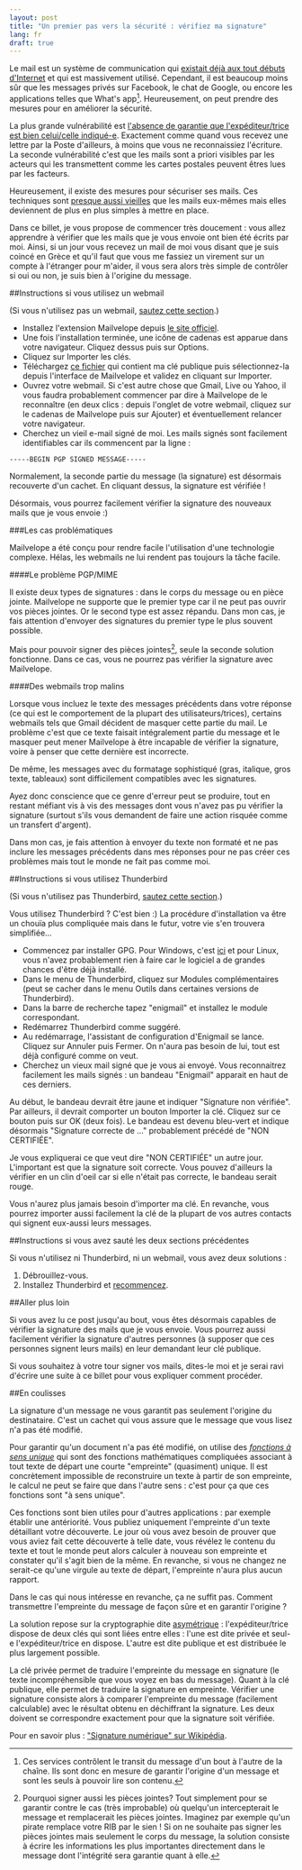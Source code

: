 ```yaml
---
layout: post
title: "Un premier pas vers la sécurité : vérifiez ma signature"
lang: fr
draft: true
---
```


Le mail est un système de communication qui [existait déjà aux tout débuts
d'Internet](https://fr.wikipedia.org/wiki/Courrier_%C3%A9lectronique#Origines)
et qui est massivement utilisé. Cependant, il est beaucoup moins sûr que les
messages privés sur Facebook, le chat de Google, ou encore 
les applications telles que What's app[^chats]. Heureusement, on peut
prendre des mesures pour en améliorer la sécurité.

La plus grande vulnérabilité est [l'absence de garantie que l'expéditeur/trice est bien
celui/celle indiqué-e](https://en.wikipedia.org/wiki/Email_spoofing). Exactement comme
quand vous recevez une lettre par la Poste d'ailleurs, à moins que vous ne
reconnaissiez l'écriture. La seconde vulnérabilité c'est que les mails sont a priori
visibles par les acteurs qui les transmettent comme les cartes postales peuvent
êtres lues par les facteurs. 

Heureusement, il existe des mesures pour sécuriser ses mails. Ces techniques
sont [presque aussi vieilles](https://fr.wikipedia.org/wiki/Pretty_Good_Privacy#Origine)
que les mails eux-mêmes mais elles deviennent de plus en plus simples à
mettre en place.

Dans ce billet, je vous propose de commencer très doucement : vous allez
apprendre à vérifier que les mails que je vous envoie ont bien été écrits par moi.
Ainsi, si un jour vous recevez un mail de moi vous disant que je suis coincé en
Grèce et qu'il faut que vous me fassiez un virement sur un compte à l'étranger
pour m'aider, il vous sera alors très simple de contrôler si oui ou non, je suis
bien à l'origine du message. 

##Instructions si vous utilisez un webmail

(Si vous n'utilisez pas un webmail, [sautez cette section](#instructions-si-vous-utilisez-thunderbird).)

- Installez l'extension Mailvelope depuis
[le site officiel](https://www.mailvelope.com/).
- Une fois l'installation terminée, une icône de cadenas est apparue dans votre
navigateur. Cliquez dessus puis sur Options.
- Cliquez sur Importer les clés.
- Téléchargez [ce fichier](/zimmermann.asc)
qui contient ma clé publique puis sélectionnez-la
depuis l'interface de Mailvelope et validez en cliquant sur Importer. 
- Ouvrez votre webmail. Si c'est autre chose que Gmail, Live ou Yahoo, il vous
faudra probablement commencer par dire à Mailvelope de le reconnaître
(en deux clics : depuis l'onglet de votre webmail, cliquez sur le cadenas de
Mailvelope puis sur Ajouter) et éventuellement relancer votre navigateur.
- Cherchez un vieil e-mail signé de moi. Les mails signés sont facilement
identifiables car ils commencent par la ligne :

````
-----BEGIN PGP SIGNED MESSAGE----- 
````

Normalement, la seconde partie du message (la signature) est désormais
recouverte d'un cachet. En cliquant dessus, la signature est vérifiée !

Désormais, vous pourrez facilement vérifier la signature des nouveaux mails
que je vous envoie :)

###Les cas problématiques

Mailvelope a été conçu pour rendre facile l'utilisation d'une technologie
complexe. Hélas, les webmails ne lui rendent pas toujours la tâche facile.

####Le problème PGP/MIME

Il existe deux types de signatures : dans le corps du message ou en pièce
jointe. Mailvelope ne supporte que le premier type car il ne peut pas ouvrir
vos pièces jointes. Or le second type est assez répandu. Dans mon cas, je fais
attention d'envoyer des signatures du premier type le plus souvent possible.

Mais pour pouvoir signer des pièces jointes[^jointe], seule la seconde solution
fonctionne. Dans ce cas, vous ne pourrez pas vérifier la signature avec
Mailvelope. 

####Des webmails trop malins

Lorsque vous incluez le texte des messages précédents dans votre réponse
(ce qui est le comportement de la plupart des utilisateurs/trices), certains webmails
tels que Gmail décident de masquer cette partie du mail. Le problème c'est que
ce texte faisait intégralement partie du message et le masquer peut mener
Mailvelope à être incapable de vérifier la signature, voire à penser que cette
dernière est incorrecte.

De même, les messages avec du formatage sophistiqué (gras, italique, gros
texte, tableaux) sont difficilement compatibles avec les signatures.

Ayez donc conscience que ce genre d'erreur peut se produire, tout en
restant méfiant vis à vis des messages dont vous n'avez pas pu vérifier la
signature (surtout s'ils vous demandent de faire une action risquée comme
un transfert d'argent).

Dans mon cas, je fais attention à envoyer du texte non formaté et ne pas inclure
les messages précédents dans mes réponses pour ne pas créer ces problèmes
mais tout le monde ne fait pas comme moi.

##Instructions si vous utilisez Thunderbird

(Si vous n'utilisez pas Thunderbird, [sautez cette section](#aller-plus-loin).)

Vous utilisez Thunderbird ? C'est bien :) La procédure d'installation va être un
chouïa plus compliquée mais dans le futur, votre vie s'en trouvera simplifiée...

- Commencez par installer GPG. Pour Windows, c'est [ici](http://www.gpg4win.org/download.html)
et pour Linux, vous n'avez probablement rien à faire car le logiciel a de grandes
chances d'être déjà installé.
- Dans le menu de Thunderbird, cliquez sur Modules complémentaires (peut se cacher
dans le menu Outils dans certaines versions de Thunderbird).
- Dans la barre de recherche tapez "enigmail" et installez le module correspondant.
- Redémarrez Thunderbird comme suggéré.
- Au redémarrage, l'assistant de configuration d'Enigmail se lance. Cliquez sur
Annuler puis Fermer.
On n'aura pas besoin de lui, tout est déjà configuré comme on veut.
- Cherchez un vieux mail signé que je vous ai envoyé. Vous reconnaitrez facilement
les mails signés : un bandeau "Enigmail" apparait en haut de ces derniers.

Au début, le bandeau devrait être jaune et indiquer "Signature non vérifiée".
Par ailleurs, il devrait comporter un bouton Importer la clé. Cliquez sur ce
bouton puis sur OK (deux fois). Le bandeau est devenu bleu-vert et indique
désormais "Signature correcte de ..." probablement précédé de "NON CERTIFIÉE".

Je vous expliquerai ce que veut dire "NON CERTIFIÉE" un autre jour. L'important
est que la signature soit correcte. Vous pouvez d'ailleurs la vérifier en un clin
d'oeil car si elle n'était pas correcte, le bandeau serait rouge.

Vous n'aurez plus jamais besoin d'importer ma clé. En revanche, vous pourrez
importer aussi facilement la clé de la plupart de vos autres contacts qui signent
eux-aussi leurs messages.

##Instructions si vous avez sauté les deux sections précédentes

Si vous n'utilisez ni Thunderbird, ni un webmail, vous avez deux solutions :

1. Débrouillez-vous.
2. Installez Thunderbird et [recommencez](#instructions-si-vous-utilisez-thunderbird).

##Aller plus loin

Si vous avez lu ce post jusqu'au bout, vous êtes désormais capables de vérifier
la signature des mails que je vous envoie. Vous pourrez aussi facilement
vérifier la signature d'autres personnes (à supposer que ces personnes signent
leurs mails) en leur demandant leur clé publique. 

Si vous souhaitez à votre tour signer vos mails, dites-le moi et je serai ravi
d'écrire une suite à ce billet pour vous expliquer comment procéder.

##En coulisses

La signature d'un message ne vous garantit pas seulement l'origine du destinataire.
C'est un cachet qui vous assure que le message que vous lisez n'a pas été modifié.

Pour garantir qu'un document n'a pas été modifié, on utilise des [_fonctions à sens
unique_](http://fr.wikipedia.org/wiki/Fonction_%C3%A0_sens_unique)
qui sont des fonctions mathématiques compliquées associant à tout texte de
départ une courte "empreinte" (quasiment) unique. Il est concrètement impossible de
reconstruire un texte à partir de son empreinte, le calcul ne peut se faire que
dans l'autre sens : c'est pour ça que ces fonctions sont "à sens unique".

Ces fonctions sont bien utiles pour d'autres applications : par exemple établir
une antériorité. Vous publiez uniquement l'empreinte d'un texte détaillant votre
découverte. Le jour où vous avez besoin de prouver que vous aviez fait cette
découverte à telle date, vous révélez le contenu du texte et tout le monde peut
alors calculer à nouveau son empreinte et constater qu'il s'agit bien de la même.
En revanche, si vous ne changez ne serait-ce qu'une virgule au texte de départ,
l'empreinte n'aura plus aucun rapport.

Dans le cas qui nous intéresse en revanche, ça ne suffit pas. Comment transmettre
l'empreinte du message de façon sûre et en garantir l'origine ?

La solution repose sur la cryptographie dite
[asymétrique](http://fr.wikipedia.org/wiki/Cryptographie_asym%C3%A9trique) :
l'expéditeur/trice dispose de deux clés qui
sont liées entre elles : l'une est dite privée et seul-e l'expéditeur/trice en
dispose. L'autre est dite publique et est distribuée le plus largement possible.

La clé privée permet de traduire l'empreinte du message en signature (le texte
incompréhensible que vous voyez en bas du message). Quant à la clé publique,
elle permet de traduire la signature en empreinte. Vérifier une signature consiste
alors à comparer l'empreinte du message (facilement calculable)
avec le résultat obtenu en déchiffrant la signature.
Les deux doivent se correspondre exactement pour que la signature soit vérifiée.

Pour en savoir plus :
["Signature numérique" sur Wikipédia](https://fr.wikipedia.org/wiki/Signature_num%C3%A9rique).

[^chats]: Ces services contrôlent le transit du message d'un bout à l'autre de la chaîne. Ils sont donc en mesure de garantir l'origine d'un message et sont les seuls à pouvoir lire son contenu.

[^jointe]: Pourquoi signer aussi les pièces jointes? Tout simplement pour se garantir contre le cas (très improbable) où quelqu'un intercepterait le message et remplacerait les pièces jointes. Imaginez par exemple qu'un pirate remplace votre RIB par le sien ! Si on ne souhaite pas signer les pièces jointes mais seulement le corps du message, la solution consiste à écrire les informations les plus importantes directement dans le message dont l'intégrité sera garantie quant à elle.
